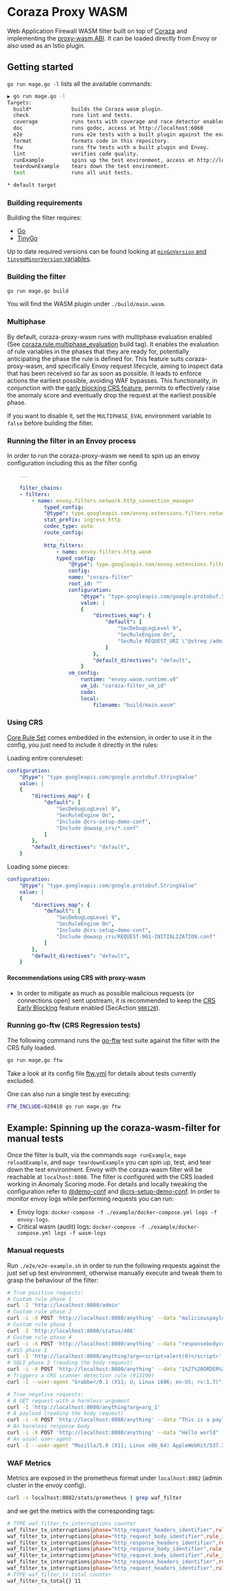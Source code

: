 # Coraza Proxy WASM

Web Application Firewall WASM filter built on top of [Coraza](https://github.com/corazawaf/coraza) and implementing the [proxy-wasm ABI](https://github.com/proxy-wasm/spec). It can be loaded directly from Envoy or also used as an Istio plugin.

## Getting started

`go run mage.go -l` lists all the available commands:

```bash
▶ go run mage.go -l
Targets:
  build*             builds the Coraza wasm plugin.
  check              runs lint and tests.
  coverage           runs tests with coverage and race detector enabled.
  doc                runs godoc, access at http://localhost:6060
  e2e                runs e2e tests with a built plugin against the example deployment.
  format             formats code in this repository.
  ftw                runs ftw tests with a built plugin and Envoy.
  lint               verifies code quality.
  runExample         spins up the test environment, access at http://localhost:8080.
  teardownExample    tears down the test environment.
  test               runs all unit tests.

* default target
```

### Building requirements
Building the filter requires:
- [Go](https://go.dev/doc/install) 
- [TinyGo](https://tinygo.org/getting-started/install/)

Up to date required versions can be found looking at [`minGoVersion` and `tinygoMinorVersion` variables](./magefiles/magefile.go).

### Building the filter

```bash
go run mage.go build
```

You will find the WASM plugin under `./build/main.wasm`.

### Multiphase

By default, coraza-proxy-wasm runs with multiphase evaluation enabled (See [coraza.rule.multiphase_evaluation](.magefiles/magefile.go) build tag). It enables the evaluation of rule variables in the phases that they are ready for, potentially anticipating the phase the rule is defined for. This feature suits coraza-proxy-wasm, and specifically Envoy request lifecycle, aiming to inspect data that has been received so far as soon as possible. It leads to enforce actions the earliest possible, avoiding WAF bypasses. This functionality, in conjunction with the [early blocking CRS feature](#recommendations-using-crs-with-proxy-wasm), permits to effectively raise the anomaly score and eventually drop the request at the earliest possible phase.

If you want to disable it, set the `MULTIPHASE_EVAL` environment variable to `false` before building the filter.

### Running the filter in an Envoy process

In order to run the coraza-proxy-wasm we need to spin up an envoy configuration including this as the filter config

```yaml
    ...

    filter_chains:
    - filters:
        - name: envoy.filters.network.http_connection_manager
            typed_config:
            "@type": type.googleapis.com/envoy.extensions.filters.network.http_connection_manager.v3.HttpConnectionManager
            stat_prefix: ingress_http
            codec_type: auto
            route_config:
                ...
            http_filters:
                - name: envoy.filters.http.wasm
                typed_config:
                    "@type": type.googleapis.com/envoy.extensions.filters.http.wasm.v3.Wasm
                    config:
                    name: "coraza-filter"
                    root_id: ""
                    configuration:
                        "@type": "type.googleapis.com/google.protobuf.StringValue"
                        value: |
                        {
                            "directives_map": {
                                "default": [
                                    "SecDebugLogLevel 9",
                                    "SecRuleEngine On",
                                    "SecRule REQUEST_URI \"@streq /admin\" \"id:101,phase:1,t:lowercase,deny\""
                                ]
                            },
                            "default_directives": "default",
                        }
                    vm_config:
                        runtime: "envoy.wasm.runtime.v8"
                        vm_id: "coraza-filter_vm_id"
                        code:
                        local:
                            filename: "build/main.wasm"
```

### Using CRS

[Core Rule Set](https://github.com/coreruleset/coreruleset) comes embedded in the extension, in order to use it in the config, you just need to include it directly in the rules:

Loading entire coreruleset:

```yaml
configuration:
    "@type": "type.googleapis.com/google.protobuf.StringValue"
    value: |
    {
        "directives_map": {
            "default": [
                "SecDebugLogLevel 9",
                "SecRuleEngine On",
                "Include @crs-setup-demo-conf",
                "Include @owasp_crs/*.conf"
            ]
        },
        "default_directives": "default",
    }
```

Loading some pieces:

```yaml
configuration:
    "@type": "type.googleapis.com/google.protobuf.StringValue"
    value: |
    {
        "directives_map": {
            "default": [
                "SecDebugLogLevel 9",
                "SecRuleEngine On",
                "Include @crs-setup-demo-conf",
                "Include @owasp_crs/REQUEST-901-INITIALIZATION.conf"
            ]
        },
        "default_directives": "default",
    }
```

#### Recommendations using CRS with proxy-wasm

- In order to mitigate as much as possible malicious requests (or connections open) sent upstream, it is recommended to keep the [CRS Early Blocking](https://coreruleset.org/20220302/the-case-for-early-blocking/) feature enabled (SecAction [`900120`](./wasmplugin/rules/crs-setup.conf.example)).

### Running go-ftw (CRS Regression tests)

The following command runs the [go-ftw](https://github.com/coreruleset/go-ftw) test suite against the filter with the CRS fully loaded.

```bash
go run mage.go ftw
```

Take a look at its config file [ftw.yml](./ftw/ftw.yml) for details about tests currently excluded.

One can also run a single test by executing:

```bash
FTW_INCLUDE=920410 go run mage.go ftw
```

## Example: Spinning up the coraza-wasm-filter for manual tests

Once the filter is built, via the commands `mage runExample`, `mage reloadExample`, and `mage teardownExample` you can spin up, test, and tear down the test environment. Envoy with the coraza-wasm filter will be reachable at `localhost:8080`. The filter is configured with the CRS loaded working in Anomaly Scoring mode. For details and locally tweaking the configuration refer to [@demo-conf](./wasmplugin/rules/coraza-demo.conf) and [@crs-setup-demo-conf](./wasmplugin/rules/crs-setup-demo.conf).
In order to monitor envoy logs while performing requests you can run:

- Envoy logs: `docker-compose -f ./example/docker-compose.yml logs -f envoy-logs`.
- Critical wasm (audit) logs: `docker-compose -f ./example/docker-compose.yml logs -f wasm-logs`

### Manual requests

Run `./e2e/e2e-example.sh` in order to run the following requests against the just set up test environment, otherwise manually execute and tweak them to grasp the behaviour of the filter:

```bash
# True positive requests:
# Custom rule phase 1
curl -I 'http://localhost:8080/admin'
# Custom rule phase 2
curl -i -X POST 'http://localhost:8080/anything' --data "maliciouspayload"
# Custom rule phase 3
curl -I 'http://localhost:8080/status/406'
# Custom rule phase 4
curl -i -X POST 'http://localhost:8080/anything' --data "responsebodycode"
# XSS phase 1
curl -I 'http://localhost:8080/anything?arg=<script>alert(0)</script>'
# SQLI phase 2 (reading the body request)
curl -i -X POST 'http://localhost:8080/anything' --data "1%27%20ORDER%20BY%203--%2B"
# Triggers a CRS scanner detection rule (913100)
curl -I --user-agent "Grabber/0.1 (X11; U; Linux i686; en-US; rv:1.7)" -H "Host: localhost" -H "Accept: text/xml,application/xml,application/xhtml+xml,text/html;q=0.9,text/plain;q=0.8,image/png,*/*;q=0.5" localhost:8080

# True negative requests:
# A GET request with a harmless argument
curl -I 'http://localhost:8080/anything?arg=arg_1'
# A payload (reading the body request)
curl -i -X POST 'http://localhost:8080/anything' --data "This is a payload"
# An harmless response body
curl -i -X POST 'http://localhost:8080/anything' --data "Hello world"
# An usual user-agent
curl -I --user-agent "Mozilla/5.0 (X11; Linux x86_64) AppleWebKit/537.36 (KHTML, like Gecko) Chrome/105.0.0.0 Safari/537.36" localhost:8080
```

### WAF Metrics

Metrics are exposed in the prometheus format under `localhost:8082` (admin cluster in the envoy config).

```bash
curl -s localhost:8082/stats/prometheus | grep waf_filter
```

and we get the metrics with the corresponding tags:

```bash
# TYPE waf_filter_tx_interruptions counter
waf_filter_tx_interruptions{phase="http_request_headers_identifier",rule_id="101",identifier="global",owner="coraza"} 1
waf_filter_tx_interruptions{phase="http_request_body_identifier",rule_id="102",identifier="global",owner="coraza"} 1
waf_filter_tx_interruptions{phase="http_response_headers_identifier",rule_id="103",identifier="global",owner="coraza"} 1
waf_filter_tx_interruptions{phase="http_response_body_identifier",rule_id="104",identifier="global",owner="coraza"} 1
waf_filter_tx_interruptions{phase="http_request_body_identifier",rule_id="949110",identifier="global",owner="coraza"} 1
waf_filter_tx_interruptions{phase="http_response_headers_identifier",rule_id="949110",identifier="global",owner="coraza"} 1
waf_filter_tx_interruptions{phase="http_request_headers_identifier",rule_id="949111",identifier="global",owner="coraza"} 1
# TYPE waf_filter_tx_total counter
waf_filter_tx_total{} 11
```
